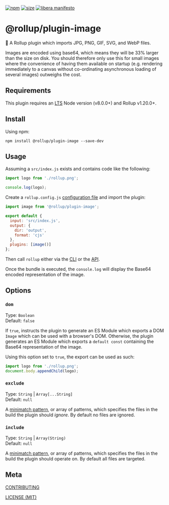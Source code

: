 [npm]: https://img.shields.io/npm/v/@rollup/plugin-image
[npm-url]: https://www.npmjs.com/package/@rollup/plugin-image
[size]: https://packagephobia.now.sh/badge?p=@rollup/plugin-image
[size-url]: https://packagephobia.now.sh/result?p=@rollup/plugin-image

[![npm][npm]][npm-url]
[![size][size]][size-url]
[![libera manifesto](https://img.shields.io/badge/libera-manifesto-lightgrey.svg)](https://liberamanifesto.com)

# @rollup/plugin-image

🍣 A Rollup plugin which imports JPG, PNG, GIF, SVG, and WebP files.

Images are encoded using base64, which means they will be 33% larger than the size on disk. You should therefore only use this for small images where the convenience of having them available on startup (e.g. rendering immediately to a canvas without co-ordinating asynchronous loading of several images) outweighs the cost.

## Requirements

This plugin requires an [LTS](https://github.com/nodejs/Release) Node version (v8.0.0+) and Rollup v1.20.0+.

## Install

Using npm:

```console
npm install @rollup/plugin-image --save-dev
```

## Usage

Assuming a `src/index.js` exists and contains code like the following:

```js
import logo from './rollup.png';

console.log(logo);
```

Create a `rollup.config.js` [configuration file](https://www.rollupjs.org/guide/en/#configuration-files) and import the plugin:

```js
import image from '@rollup/plugin-image';

export default {
  input: 'src/index.js',
  output: {
    dir: 'output',
    format: 'cjs'
  },
  plugins: [image()]
};
```

Then call `rollup` either via the [CLI](https://www.rollupjs.org/guide/en/#command-line-reference) or the [API](https://www.rollupjs.org/guide/en/#javascript-api).

Once the bundle is executed, the `console.log` will display the Base64 encoded representation of the image.

## Options

### `dom`

Type: `Boolean`<br>
Default: `false`

If `true`, instructs the plugin to generate an ES Module which exports a DOM `Image` which can be used with a browser's DOM. Otherwise, the plugin generates an ES Module which exports a `default const` containing the Base64 representation of the image.

Using this option set to `true`, the export can be used as such:

```js
import logo from './rollup.png';
document.body.appendChild(logo);
```

### `exclude`

Type: `String` | `Array[...String]`<br>
Default: `null`

A [minimatch pattern](https://github.com/isaacs/minimatch), or array of patterns, which specifies the files in the build the plugin should _ignore_. By default no files are ignored.

### `include`

Type: `String` | `Array(String)`<br>
Default: `null`

A [minimatch pattern](https://github.com/isaacs/minimatch), or array of patterns, which specifies the files in the build the plugin should operate on. By default all files are targeted.

## Meta

[CONTRIBUTING](/.github/CONTRIBUTING.md)

[LICENSE (MIT)](/LICENSE)
